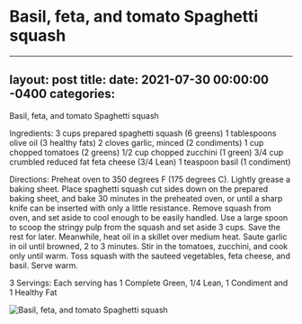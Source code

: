 # Basil, feta, and tomato Spaghetti squash
---
layout: post
title: 
date:   2021-07-30 00:00:00 -0400
categories: 
---

Basil, feta, and tomato Spaghetti squash

Ingredients:
3 cups prepared spaghetti squash (6 greens)
1 tablespoons olive oil (3 healthy fats)
2 cloves garlic, minced (2 condiments)
1 cup chopped tomatoes (2 greens)
1/2 cup chopped zucchini (1 green)
3/4 cup crumbled reduced fat feta cheese (3/4 Lean)
1 teaspoon basil (1 condiment)

Directions:
Preheat oven to 350 degrees F (175 degrees C). Lightly grease a baking sheet. Place spaghetti squash cut sides down on the prepared baking sheet, and bake 30 minutes in the preheated oven, or until a sharp knife can be inserted with only a little resistance. Remove squash from oven, and set aside to cool enough to be easily handled. Use a large spoon to scoop the stringy pulp from the squash and set aside 3 cups. Save the rest for later.
Meanwhile, heat oil in a skillet over medium heat. Saute garlic in oil until browned, 2 to 3 minutes. Stir in the tomatoes, zucchini, and cook only until warm. Toss squash with the sauteed vegetables, feta cheese, and basil. Serve warm.

3 Servings: Each serving has 1 Complete Green, 1/4 Lean, 1 Condiment and 1 Healthy Fat

![Basil, feta, and tomato Spaghetti squash](images/Basil,%20feta,%20and%20tomato%20Spaghetti%20squash.png)

